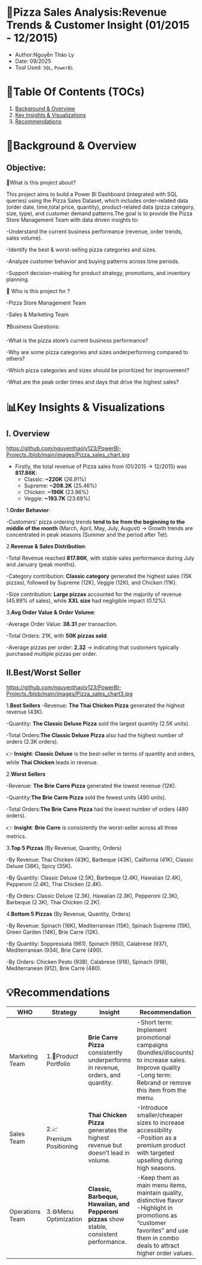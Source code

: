 # 🍕Pizza Sales Analysis:Revenue Trends & Customer Insight (01/2015 - 12/2015)
- Author:Nguyễn Thảo Ly
- Date: 09/2025
- Tool Used: `SQL`, `PowerBi`
# 🧾Table Of Contents (TOCs)
1. [Background & Overview]()
2. [Key Insights & Visualizations]()
3. [Recommendations]()
# 📌Background & Overview
## Objective:
📖What is this project about?

This project aims to build a Power BI Dashboard (integrated with SQL queries) using the Pizza Sales Dataset, which includes order-related data (order date, time,total price, quantity), product-related data (pizza category, size, type), and customer demand patterns.The goal is to provide the Pizza Store Management Team with data driven insights to:

-Understand the current business performance (revenue, order trends, sales volume).

-Identify the best & worst-selling pizza categories and sizes.

-Analyze customer behavior and buying patterns across time periods.

-Support decision-making for product strategy, promotions, and inventory planning.

🥷 Who is this project for ?

-Pizza Store Management Team

-Sales & Marketing Team

❓Business Questions:

-What is the pizza store’s current business performance?

-Why are some pizza categories and sizes underperforming compared to others?

-Which pizza categories and sizes should be prioritized for improvement?

-What are the peak order times and days that drive the highest sales?

# 📊Key Insights & Visualizations
## I. Overview

https://github.com/nguyenthaoly123/PowerBI-Projects./blob/main/images/Pizza_sales_chart.jpg

- Firstly, the total revenue of Pizza sales from (01/2015 -> 12/2015) was **817.86K**:
  + Classic: **~220K** (26.91%)
  + Supreme: **~208.2K** (25.46%)
  + Chicken: **~196K** (23.96%)
  + Veggie: **~193.7K** (23.68%)

1.**Order Behavior**:

-Customers' pizza ordering trends **tend to be from the beginning to the middle of the month** (March, April, May, July, August) -> Growth trends are concentrated in peak seasons (Summer and the period after Tet).

2.**Revenue & Sales Distribution**:

-Total Revenue reached **817.86K**, with stable sales performance during July and January (peak months).

-Category contribution: **Classic category** generated the highest sales (15K pizzas), followed by Supreme (12K), Veggie (12K), and Chicken (11K).

-Size contribution: **Large pizzas** accounted for the majority of revenue (45.89% of sales), while **XXL size** had negligible impact (0.12%).

3.**Avg Order Value & Order Volume**:

-Average Order Value: **38.31** per transaction.

-Total Orders: 21K, with **50K pizzas sold**.

-Average pizzas per order: **2.32** → indicating that customers typically purchased multiple pizzas per order.

## II.Best/Worst Seller

https://github.com/nguyenthaoly123/PowerBI-Projects./blob/main/images/Pizza_sales_chart3.jpg

1.**Best Sellers**
-Revenue: **The Thai Chicken Pizza** generated the highest revenue (43K).

-Quantity: **The Classic Deluxe Pizza** sold the largest quantity (2.5K units).

-Total Orders:**The Classic Deluxe Pizza** also had the highest number of orders (2.3K orders).

👉 **Insight**: **Classic Deluxe** is the best-seller in terms of quantity and orders, while **Thai Chicken** leads in revenue.

2.**Worst Sellers**

-Revenue: **The Brie Carre Pizza** generated the lowest revenue (12K).

-Quantity:**The Brie Carre Pizza** sold the fewest units (490 units).

-Total Orders:**The Brie Carre Pizza** had the lowest number of orders (480 orders).

👉 **Insight**: **Brie Carre** is consistently the worst-seller across all three metrics.

3.**Top 5 Pizzas** (By Revenue, Quantity, Orders)

-By Revenue: Thai Chicken (43K), Barbeque (43K), California (41K), Classic Deluxe (38K), Spicy (35K).

-By Quantity: Classic Deluxe (2.5K), Barbeque (2.4K), Hawaiian (2.4K), Pepperoni (2.4K), Thai Chicken (2.4K).

-By Orders: Classic Deluxe (2.3K), Hawaiian (2.3K), Pepperoni (2.3K), Barbeque (2.3K), Thai Chicken (2.2K).

4.**Bottom 5 Pizzas** (By Revenue, Quantity, Orders)

-By Revenue: Spinach (16K), Mediterranean (15K), Spinach Supreme (15K), Green Garden (14K), Brie Carre (12K).

-By Quantity: Soppressata (961), Spinach (950), Calabrese (937), Mediterranean (934), Brie Carre (490).

-By Orders: Chicken Pesto (938), Calabrese (918), Spinach (918), Mediterranean (912), Brie Carre (480).


# 💡Recommendations

|WHO               |  Strategy                |  Insight                                                                                        | Recommendation          |
|------------------|--------------------------|-------------------------------------------------------------------------------------------------|------------------------------------------------------------------
| Marketing Team   |1.🍕Product Portfolio     |**Brie Carre Pizza** consistently underperforms in revenue, orders, and quantity.               | -Short term: Implement promotional campaigns (bundles/discounts) to increase sales. Improve quality<br> -Long term: Rebrand or remove this item from the menu.
| Sales Team       |2.📈Premium Positioning   |**Thai Chicken Pizza** generates the highest revenue but doesn’t lead in volume.                 |-Introduce smaller/cheaper sizes to increase accessibility <br> -Position as a premium product with targeted upselling during high seasons.
| Operations Team  |3.⚙️Menu Optimization     |**Classic, Barbeque, Hawaiian, and Pepperoni pizzas** show stable, consistent performance.       |-Keep them as main menu items, maintain quality, distinctive flavor<br> -Highlight in promotions as “customer favorites” and use them in combo deals to attract higher order values.





